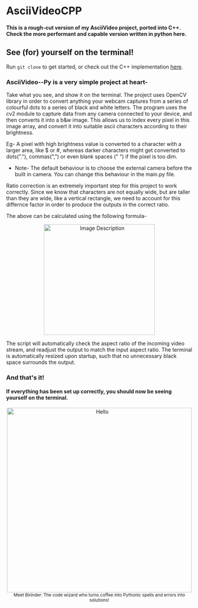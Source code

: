 # AsciiVideoCPP
<h4>
  This is a rough-cut version of my AsciiVideo project, ported into C++. 
  Check the more performant and capable version written in python here.
</h3>

## See (for) yourself on the terminal!
Run ```git clone``` to get started, or check out the C++ implementation [here](https://github.com/birinders/AsciiVideoCPP "AsciiVideoCPP").

### AsciiVideo--Py is a very simple project at heart-

Take what you see, and show it on the terminal. The project uses OpenCV library in order to convert anything your webcam captures from a series of colourful dots to a series of black and white letters. The program uses the cv2 module to capture data from any camera connected to your device, and then converts it into a b&w image. This allows us to index every pixel in this image array, and convert it into suitable ascii characters according to their brightness.

Eg- A pixel with high brightness value is converted to a character with a larger area, like $ or #, whereas darker characters might get converted to dots("."), commas(",") or even blank spaces (" ") if the pixel is too dim.

- Note-
The default behaviour is to choose the external camera before the built in camera. You can change this behaviour in the main.py file.

Ratio correction is an extremely important step for this project to work correctly. Since we know that characters are not equally wide, but are taller than they are wide, like a vertical rectangle, we need to account for this differnce factor in order to produce the outputs in the correct ratio.

<p>The above can be calculated using the following formula- <br>
  <p align = "center">
  <img src="https://github.com/birinders/AsciiVideo/assets/102192983/247c3ad2-fc3b-4ef1-80dc-d218b4cbaa9f" alt="Image Description" width = 300>
  </p>
</p>

The script will automatically check the aspect ratio of the incoming video stream, and readjust the output to match the input aspect ratio.
The terminal is automatically resized upon startup, such that no unnecessary black space surrounds the output.

### And that's it! 
#### If everything has been set up correctly, you should now be seeing yourself on the terminal.
<p align = "center">
  <img src="https://user-images.githubusercontent.com/102192983/257642201-fd6b3d42-ab72-4c85-96b5-8322ca522bfd.gif" alt="Hello" width = 500>
  <br>
  <sub>Meet Birinder: The code wizard who turns coffee into Pythonic spells and errors into solutions!</sub>
</p>

